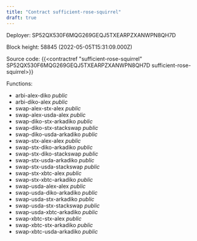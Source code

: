 ```yaml
---
title: "Contract sufficient-rose-squirrel"
draft: true
---
```

Deployer: SP52QX530F6MQG269GEQJ5TXEARPZXANWPN8QH7D


 



Block height: 58845 (2022-05-05T15:31:09.000Z)

Source code: {{<contractref "sufficient-rose-squirrel" SP52QX530F6MQG269GEQJ5TXEARPZXANWPN8QH7D sufficient-rose-squirrel>}}

Functions:

* arbi-alex-diko _public_
* arbi-diko-alex _public_
* swap-alex-stx-alex _public_
* swap-alex-usda-alex _public_
* swap-diko-stx-arkadiko _public_
* swap-diko-stx-stackswap _public_
* swap-diko-usda-arkadiko _public_
* swap-stx-alex-alex _public_
* swap-stx-diko-arkadiko _public_
* swap-stx-diko-stackswap _public_
* swap-stx-usda-arkadiko _public_
* swap-stx-usda-stackswap _public_
* swap-stx-xbtc-alex _public_
* swap-stx-xbtc-arkadiko _public_
* swap-usda-alex-alex _public_
* swap-usda-diko-arkadiko _public_
* swap-usda-stx-arkadiko _public_
* swap-usda-stx-stackswap _public_
* swap-usda-xbtc-arkadiko _public_
* swap-xbtc-stx-alex _public_
* swap-xbtc-stx-arkadiko _public_
* swap-xbtc-usda-arkadiko _public_
